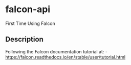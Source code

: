 # falcon-api
First Time Using Falcon

## Description
Following the Falcon documentation tutorial at:
    - https://falcon.readthedocs.io/en/stable/user/tutorial.html